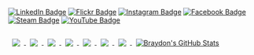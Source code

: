 <!-- Clickable Badges -->
<!-- [!Visits Badge](https://badges.pufler.dev/visits/JT2M0L3Y/JT2M0L3Y)]("enter profile website url") -->
[![LinkedIn Badge](https://img.shields.io/badge/LinkedIn-Profile-informational?style=flat&logo=linkedin&logoColor=white&color=0D76A8)](https://www.linkedin.com/in/jonathansmoley/)
[![Flickr Badge](https://img.shields.io/badge/Flickr-Profile-informational?style=flat&logo=flickr&logoColor=white&color=0D76A8)](https://www.flickr.com/photos/)
[![Instagram Badge](https://img.shields.io/badge/Instagram-Profile-informational?style=flat&logo=instagram&logoColor=white&color=0D76A8)](https://www.instagram.com/jonathansmoley/)
[![Facebook Badge](https://img.shields.io/badge/Facebook-Profile-informational?style=flat&logo=facebook&logoColor=white&color=0D76A8)](https://www.facebook.com/jonathansmoley.1/)
[![Steam Badge](https://img.shields.io/badge/Steam-Profile-informational?style=flat&logo=steam&logoColor=white&color=0D76A8)](https://steamcommunity.com/id/Kaedowjan/)
[![YouTube Badge](https://img.shields.io/badge/YouTube-Profile-informational?style=flat&logo=youtube&logoColor=white&color=0D76A8)](https://www.youtube.com/channel/UCWYFmvu7mBQzwhG29mJWiKQ)

<!-- Pinned Repositories -->
<a href="https://github.com/JT2M0L3Y/MyPL">
  <img align="center" style="margin:1rem 0.5rem"
    src="https://github-readme-stats.vercel.app/api/pin/?username=JT2M0L3Y&repo=MyPL&title_color=ffffff&text_color=c9cacc&icon_color=4AB197&bg_color=1A2B34"/>
</a>

<a href="https://github.com/JT2M0L3Y/multiplayer-yahtzee">
  <img align="center" style="margin:1rem 0.5rem"
    src="https://github-readme-stats.vercel.app/api/pin/?username=JT2M0L3Y&repo=multiplayer-yahtzee&title_color=ffffff&text_color=c9cacc&icon_color=4AB197&bg_color=1A2B34"/>
</a>

<a href="https://github.com/JT2M0L3Y/news-aggregator">
  <img align="center" style="margin:1rem 0.5rem"
    src="https://github-readme-stats.vercel.app/api/pin/?username=JT2M0L3Y&repo=news-aggregator&title_color=ffffff&text_color=c9cacc&icon_color=4AB197&bg_color=1A2B34"/>
</a>

<a href="https://github.com/JT2M0L3Y/assignment-scheduler">
  <img align="center" style="margin:1rem 0.5rem"
    src="https://github-readme-stats.vercel.app/api/pin/?username=JT2M0L3Y&repo=assignment-scheduler&title_color=ffffff&text_color=c9cacc&icon_color=4AB197&bg_color=1A2B34"/>
</a>

<a href="https://github.com/NisaMeshal/ACM_WebDev">
  <img align="center" style="margin:1rem 0.5rem"
    src="https://github-readme-stats.vercel.app/api/pin/?username=NisaMeshal&repo=ACM_WebDev&title_color=ffffff&text_color=c9cacc&icon_color=4AB197&bg_color=1A2B34"/>
</a>

<a href="https://github.com/JT2M0L3Y/cryptopgraphy">
  <img align="center" style="margin:1rem 0.5rem"
    src="https://github-readme-stats.vercel.app/api/pin/?username=JT2M0L3Y&repo=cryptography&title_color=ffffff&text_color=c9cacc&icon_color=4AB197&bg_color=1A2B34"/>
</a>

<!-- GitHub Stats -->

<a href="https://github.com/JT2M0L3Y">
  <img align="center" style="margin:0.5rem" src="https://github-readme-stats.vercel.app/api/top-langs/?username=JT2M0L3Y&hide=html,css&title_color=ffffff&text_color=c9cacc&icon_color=4AB197&bg_color=1A2B34" />
</a>

<a href="https://github.com/JT2M0L3Y">
  <img align="center" style="margin:0.5rem" src="https://github-readme-stats.vercel.app/api?username=JT2M0L3Y&show_icons=true&line_height=27&count_private=true&title_color=ffffff&text_color=c9cacc&icon_color=4AB097&bg_color=1A2B34" alt="Braydon's GitHub Stats" />
</a>
